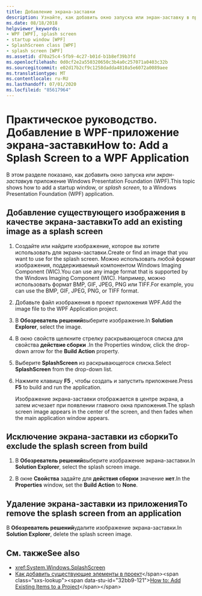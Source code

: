 ```yaml
---
title: Добавление экрана-заставки
description: Узнайте, как добавить окно запуска или экран-заставку в приложение Windows Presentation Foundation (WPF).
ms.date: 08/18/2018
helpviewer_keywords:
- WPF [WPF], splash screen
- startup window [WPF]
- SplashScreen class [WPF]
- splash screen [WPF]
ms.assetid: d70a25c4-5fb9-4c27-b01d-b1b8ef39b3fd
ms.openlocfilehash: 0d0cf2e2a550320650c3b4a0c257071a0403c32b
ms.sourcegitcommit: e02d17b2cf9c1258dadda4810a5e6072a0089aee
ms.translationtype: MT
ms.contentlocale: ru-RU
ms.lasthandoff: 07/01/2020
ms.locfileid: "85617964"
---
```

# <a name="how-to-add-a-splash-screen-to-a-wpf-application"></a><span data-ttu-id="32bb9-103">Практическое руководство. Добавление в WPF-приложение экрана-заставки</span><span class="sxs-lookup"><span data-stu-id="32bb9-103">How to: Add a Splash Screen to a WPF Application</span></span>

<span data-ttu-id="32bb9-104">В этом разделе показано, как добавить окно запуска или *экран-заставку*в приложение Windows Presentation Foundation (WPF).</span><span class="sxs-lookup"><span data-stu-id="32bb9-104">This topic shows how to add a startup window, or *splash screen*, to a Windows Presentation Foundation (WPF) application.</span></span>

## <a name="to-add-an-existing-image-as-a-splash-screen"></a><span data-ttu-id="32bb9-105">Добавление существующего изображения в качестве экрана-заставки</span><span class="sxs-lookup"><span data-stu-id="32bb9-105">To add an existing image as a splash screen</span></span>

1. <span data-ttu-id="32bb9-106">Создайте или найдите изображение, которое вы хотите использовать для экрана-заставки.</span><span class="sxs-lookup"><span data-stu-id="32bb9-106">Create or find an image that you want to use for the splash screen.</span></span> <span data-ttu-id="32bb9-107">Можно использовать любой формат изображения, поддерживаемый компонентом Windows Imaging Component (WIC).</span><span class="sxs-lookup"><span data-stu-id="32bb9-107">You can use any image format that is supported by the Windows Imaging Component (WIC).</span></span> <span data-ttu-id="32bb9-108">Например, можно использовать формат BMP, GIF, JPEG, PNG или TIFF.</span><span class="sxs-lookup"><span data-stu-id="32bb9-108">For example, you can use the BMP, GIF, JPEG, PNG, or TIFF format.</span></span>

2. <span data-ttu-id="32bb9-109">Добавьте файл изображения в проект приложения WPF.</span><span class="sxs-lookup"><span data-stu-id="32bb9-109">Add the image file to the WPF Application project.</span></span>

3. <span data-ttu-id="32bb9-110">В **Обозреватель решений**выберите изображение.</span><span class="sxs-lookup"><span data-stu-id="32bb9-110">In **Solution Explorer**, select the image.</span></span>

4. <span data-ttu-id="32bb9-111">В окно свойств щелкните стрелку раскрывающегося списка для свойства **действие сборки** .</span><span class="sxs-lookup"><span data-stu-id="32bb9-111">In the Properties window, click the drop-down arrow for the **Build Action** property.</span></span>

5. <span data-ttu-id="32bb9-112">Выберите **SplashScreen** из раскрывающегося списка.</span><span class="sxs-lookup"><span data-stu-id="32bb9-112">Select **SplashScreen** from the drop-down list.</span></span>

6. <span data-ttu-id="32bb9-113">Нажмите клавишу **F5** , чтобы создать и запустить приложение.</span><span class="sxs-lookup"><span data-stu-id="32bb9-113">Press **F5** to build and run the application.</span></span>

     <span data-ttu-id="32bb9-114">Изображение экрана-заставки отображается в центре экрана, а затем исчезает при появлении главного окна приложения.</span><span class="sxs-lookup"><span data-stu-id="32bb9-114">The splash screen image appears in the center of the screen, and then fades when the main application window appears.</span></span>

## <a name="to-exclude-the-splash-screen-from-build"></a><span data-ttu-id="32bb9-115">Исключение экрана-заставки из сборки</span><span class="sxs-lookup"><span data-stu-id="32bb9-115">To exclude the splash screen from build</span></span>

1. <span data-ttu-id="32bb9-116">В **Обозреватель решений**выберите изображение экрана-заставки.</span><span class="sxs-lookup"><span data-stu-id="32bb9-116">In **Solution Explorer**, select the splash screen image.</span></span>

2. <span data-ttu-id="32bb9-117">В окне **Свойства** задайте для **действия сборки** значение **нет**.</span><span class="sxs-lookup"><span data-stu-id="32bb9-117">In the **Properties** window, set the **Build Action** to **None**.</span></span>

## <a name="to-remove-the-splash-screen-from-an-application"></a><span data-ttu-id="32bb9-118">Удаление экрана-заставки из приложения</span><span class="sxs-lookup"><span data-stu-id="32bb9-118">To remove the splash screen from an application</span></span>

<span data-ttu-id="32bb9-119">В **Обозреватель решений**удалите изображение экрана-заставки.</span><span class="sxs-lookup"><span data-stu-id="32bb9-119">In **Solution Explorer**, delete the splash screen image.</span></span>

## <a name="see-also"></a><span data-ttu-id="32bb9-120">См. также</span><span class="sxs-lookup"><span data-stu-id="32bb9-120">See also</span></span>

- <xref:System.Windows.SplashScreen>
- <span data-ttu-id="32bb9-121">[Как добавить существующие элементы в проект](https://docs.microsoft.com/previous-versions/visualstudio/visual-studio-2010/9f4t9t92(v=vs.100))</span><span class="sxs-lookup"><span data-stu-id="32bb9-121">[How to: Add Existing Items to a Project](https://docs.microsoft.com/previous-versions/visualstudio/visual-studio-2010/9f4t9t92(v=vs.100))</span></span>
